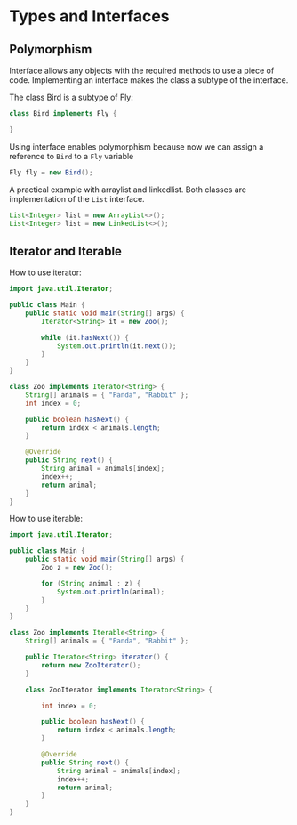 # Types and Interfaces

## Polymorphism

Interface allows any objects with the required methods to use a piece of code. Implementing an interface makes the class a subtype of the interface.

The class Bird is a subtype of Fly:
```java
class Bird implements Fly {

}
```

Using interface enables polymorphism because now we can assign a reference to `Bird` to a `Fly` variable
```java
Fly fly = new Bird();
```

A practical example with arraylist and linkedlist. Both classes are implementation of the `List` interface.
```java
List<Integer> list = new ArrayList<>();
List<Integer> list = new LinkedList<>();
```

## Iterator and Iterable

How to use iterator:
```java
import java.util.Iterator;

public class Main {
    public static void main(String[] args) {
        Iterator<String> it = new Zoo();

        while (it.hasNext()) {
            System.out.println(it.next());
        }
    }
}

class Zoo implements Iterator<String> {
    String[] animals = { "Panda", "Rabbit" };
    int index = 0;

    public boolean hasNext() {
        return index < animals.length;
    }

    @Override
    public String next() {
        String animal = animals[index];
        index++;
        return animal;
    }
}
```

How to use iterable:
```java
import java.util.Iterator;

public class Main {
    public static void main(String[] args) {
        Zoo z = new Zoo();

        for (String animal : z) {
            System.out.println(animal);
        }
    }
}

class Zoo implements Iterable<String> {
    String[] animals = { "Panda", "Rabbit" };

    public Iterator<String> iterator() {
        return new ZooIterator();
    }

    class ZooIterator implements Iterator<String> {

        int index = 0;

        public boolean hasNext() {
            return index < animals.length;
        }

        @Override
        public String next() {
            String animal = animals[index];
            index++;
            return animal;
        }
    }
}
```

